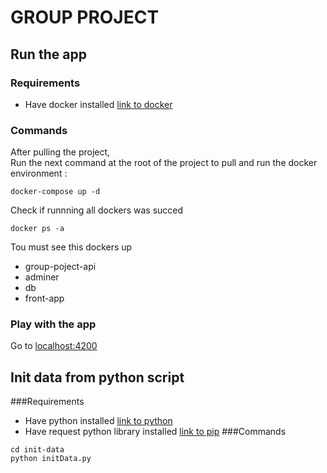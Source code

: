 # GROUP PROJECT

## Run the app
### Requirements
* Have docker installed [link to docker](https://www.docker.com/)
### Commands
After pulling the project,<br />
Run the next command at the root of the project to pull and run the docker environment :
``` console
docker-compose up -d 
```
Check if runnning all dockers was succed
```console
docker ps -a
```
Tou must see this dockers up
* group-poject-api
* adminer
* db
* front-app
### Play with the app 
Go to [localhost:4200](http://localhost:4200/)

## Init data from python script
###Requirements
* Have python installed [link to python](https://www.python.org/)
* Have request python library installed [link to pip](https://pypi.org/project/pip/)
###Commands
````console
cd init-data
python initData.py
````


